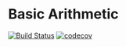 # Basic Arithmetic

[![Build Status](https://travis-ci.org/pranaygp/basic-arithmetic.svg?branch=master)](https://travis-ci.org/pranaygp/basic-arithmetic)
[![codecov](https://codecov.io/gh/pranaygp/basic-arithmetic/branch/master/graph/badge.svg)](https://codecov.io/gh/pranaygp/basic-arithmetic)
